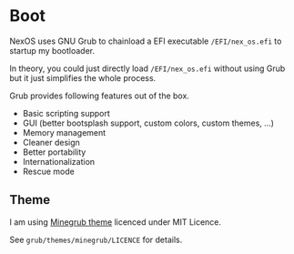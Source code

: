 # Boot

NexOS uses GNU Grub to chainload a EFI executable `/EFI/nex_os.efi` to startup my bootloader.

In theory, you could just directly load `/EFI/nex_os.efi` without using Grub but it just simplifies the whole process.

Grub provides following features out of the box.

- Basic scripting support
- GUI (better bootsplash support, custom colors, custom themes, ...)
- Memory management
- Cleaner design
- Better portability
- Internationalization
- Rescue mode

## Theme

I am using [Minegrub theme](https://github.com/Lxtharia/minegrub-theme) licenced under MIT Licence.

See `grub/themes/minegrub/LICENCE` for details.
